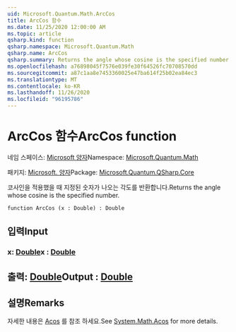 ```yaml
---
uid: Microsoft.Quantum.Math.ArcCos
title: ArcCos 함수
ms.date: 11/25/2020 12:00:00 AM
ms.topic: article
qsharp.kind: function
qsharp.namespace: Microsoft.Quantum.Math
qsharp.name: ArcCos
qsharp.summary: Returns the angle whose cosine is the specified number.
ms.openlocfilehash: a76898045f7576e039fe30f64526fc70708570dd
ms.sourcegitcommit: a87c1aa8e7453360025e47ba614f25b02ea84ec3
ms.translationtype: MT
ms.contentlocale: ko-KR
ms.lasthandoff: 11/26/2020
ms.locfileid: "96195786"
---
```

# <a name="arccos-function"></a><span data-ttu-id="f8468-102">ArcCos 함수</span><span class="sxs-lookup"><span data-stu-id="f8468-102">ArcCos function</span></span>

<span data-ttu-id="f8468-103">네임 스페이스: [Microsoft 양자](xref:Microsoft.Quantum.Math)</span><span class="sxs-lookup"><span data-stu-id="f8468-103">Namespace: [Microsoft.Quantum.Math](xref:Microsoft.Quantum.Math)</span></span>

<span data-ttu-id="f8468-104">패키지: [Microsoft. 양자](https://nuget.org/packages/Microsoft.Quantum.QSharp.Core)</span><span class="sxs-lookup"><span data-stu-id="f8468-104">Package: [Microsoft.Quantum.QSharp.Core](https://nuget.org/packages/Microsoft.Quantum.QSharp.Core)</span></span>


<span data-ttu-id="f8468-105">코사인을 적용했을 때 지정된 숫자가 나오는 각도를 반환합니다.</span><span class="sxs-lookup"><span data-stu-id="f8468-105">Returns the angle whose cosine is the specified number.</span></span>

```qsharp
function ArcCos (x : Double) : Double
```


## <a name="input"></a><span data-ttu-id="f8468-106">입력</span><span class="sxs-lookup"><span data-stu-id="f8468-106">Input</span></span>

### <a name="x--double"></a><span data-ttu-id="f8468-107">x: [Double](xref:microsoft.quantum.lang-ref.double)</span><span class="sxs-lookup"><span data-stu-id="f8468-107">x : [Double](xref:microsoft.quantum.lang-ref.double)</span></span>





## <a name="output--double"></a><span data-ttu-id="f8468-108">출력: [Double](xref:microsoft.quantum.lang-ref.double)</span><span class="sxs-lookup"><span data-stu-id="f8468-108">Output : [Double](xref:microsoft.quantum.lang-ref.double)</span></span>



## <a name="remarks"></a><span data-ttu-id="f8468-109">설명</span><span class="sxs-lookup"><span data-stu-id="f8468-109">Remarks</span></span>

<span data-ttu-id="f8468-110">자세한 내용은 [Acos](https://docs.microsoft.com/dotnet/api/system.math.acos) 를 참조 하세요.</span><span class="sxs-lookup"><span data-stu-id="f8468-110">See [System.Math.Acos](https://docs.microsoft.com/dotnet/api/system.math.acos) for more details.</span></span>